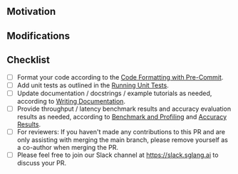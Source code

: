 <!-- Thank you for your contribution! We appreciate it. The following guidelines will help improve your pull request and facilitate feedback. If anything is unclear, don't hesitate to submit your pull request and ask the maintainers for assistance. -->

## Motivation

<!-- Explain the purpose of this PR and the goals it aims to achieve. -->

## Modifications

<!-- Describe the changes made in this PR. -->

<!-- If this PR affects model-side code (e.g., kernels, model architecture), please provide accuracy test results. Ref: https://docs.sglang.ai/references/accuracy_evaluation.html -->

<!-- If this PR is expected to impact performance, please provide benchmark and profiling results. Ref: https://docs.sglang.ai/references/benchmark_and_profiling.html -->

## Checklist

- [ ] Format your code according to the [Code Formatting with Pre-Commit](https://docs.sglang.ai/references/contribution_guide.html#code-formatting-with-pre-commit).
- [ ] Add unit tests as outlined in the [Running Unit Tests](https://docs.sglang.ai/references/contribution_guide.html#running-unit-tests-adding-to-ci).
- [ ] Update documentation / docstrings / example tutorials as needed, according to [Writing Documentation](https://docs.sglang.ai/references/contribution_guide.html#writing-documentation-running-docs-ci).
- [ ] Provide throughput / latency benchmark results and accuracy evaluation results as needed, according to [Benchmark and Profiling](https://docs.sglang.ai/references/benchmark_and_profiling.html) and [Accuracy Results](https://docs.sglang.ai/references/accuracy_evaluation.html).
- [ ] For reviewers: If you haven't made any contributions to this PR and are only assisting with merging the main branch, please remove yourself as a co-author when merging the PR.
- [ ] Please feel free to join our Slack channel at https://slack.sglang.ai to discuss your PR.
